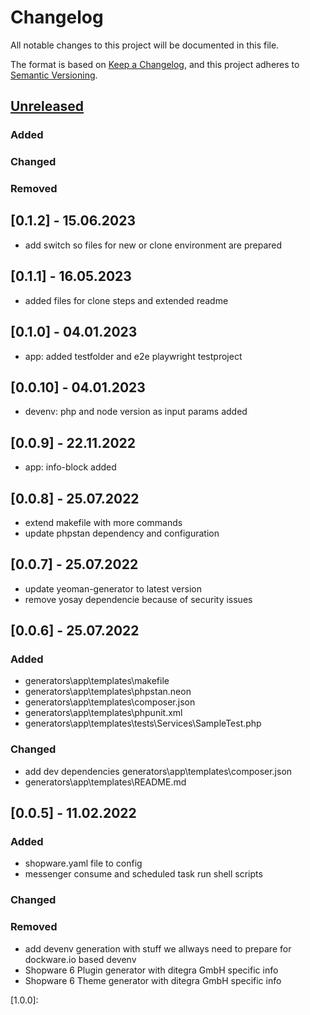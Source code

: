 # Changelog
All notable changes to this project will be documented in this file.

The format is based on [Keep a Changelog](https://keepachangelog.com/en/1.0.0/),
and this project adheres to [Semantic Versioning](https://semver.org/spec/v2.0.0.html).

## [Unreleased]
### Added
### Changed
### Removed

## [0.1.2] - 15.06.2023
- add switch so files for new or clone environment are prepared

## [0.1.1] - 16.05.2023
- added files for clone steps and extended readme

## [0.1.0] - 04.01.2023
- app: added testfolder and e2e playwright testproject

## [0.0.10] - 04.01.2023
- devenv: php and node version as input params added

## [0.0.9] - 22.11.2022
- app: info-block added

## [0.0.8] - 25.07.2022
- extend makefile with more commands
- update phpstan dependency and configuration

## [0.0.7] - 25.07.2022
- update yeoman-generator to latest version
- remove yosay dependencie because of security issues

## [0.0.6] - 25.07.2022
### Added
- generators\app\templates\makefile
- generators\app\templates\phpstan.neon
- generators\app\templates\composer.json
- generators\app\templates\phpunit.xml
- generators\app\templates\tests\Services\SampleTest.php
### Changed
- add dev dependencies generators\app\templates\composer.json
- generators\app\templates\README.md 

## [0.0.5] - 11.02.2022
### Added
- shopware.yaml file to config
- messenger consume and scheduled task run shell scripts
### Changed
### Removed

- add devenv generation with stuff we allways need to prepare for dockware.io based devenv
- Shopware 6 Plugin generator with ditegra GmbH specific info
- Shopware 6 Theme generator with ditegra GmbH specific info

[Unreleased]: https://dev.azure.com/ditegrase/Diga%20Tools/_git/generator-digashopware
[1.0.0]: 
